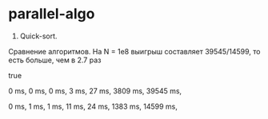# parallel-algo

1. Quick-sort.

Сравнение алгоритмов. На N = 1e8 выигрыш составляет 39545/14599, то есть больше, чем в 2.7 раз

true

0 ms, 0 ms, 0 ms, 3 ms, 27 ms, 3809 ms, 39545 ms,

0 ms, 1 ms, 1 ms, 11 ms, 24 ms, 1383 ms, 14599 ms,
